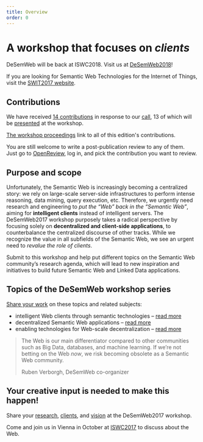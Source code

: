 ```yaml
---
title: Overview
order: 0
---
```

# A workshop that focuses on _clients_

DeSemWeb will be back at ISWC2018. Visit us at [DeSemWeb2018](http://iswc2018.desemweb.org/)!

If you are looking for Semantic Web Technologies for the Internet of Things,
visit the [SWIT2017 website](https://swit2017.github.io/).

## Contributions
We have received [14 contributions](https://openreview.net/group?id=swsa.semanticweb.org/ISWC/2017/DeSemWeb)
in response to our [call](/contributions/),
13 of which will be [presented](/program/) at the workshop.

[The workshop proceedings](http://ceur-ws.org/Vol-1934/)
link to all of this edition's contributions.


You are still welcome to write a post-publication review to any of them.
<br>
Just go to [OpenReview](https://openreview.net/group?id=swsa.semanticweb.org/ISWC/2017/DeSemWeb),
log in,
and pick the contribution you want to review.

## Purpose and scope
Unfortunately,
the Semantic Web is increasingly becoming a centralized story:
we rely on large-scale server-side infrastructures
to perform intense reasoning, data mining, query execution, etc.
Therefore, we urgently need research and engineering
to _put the “Web” back in the “Semantic Web”_,
aiming for **intelligent clients** instead of intelligent servers.
The DeSemWeb2017 workshop purposely takes a radical perspective
by focusing solely on **decentralized and client-side applications**,
to counterbalance the centralized discourse of other tracks.
While we recognize the value in all subfields of the Semantic Web,
we see an urgent need to _revalue the role of clients_.

Submit to this workshop and help
put different topics on the Semantic Web community’s research agenda,
which will lead to new inspiration and initiatives
to build future Semantic Web and Linked Data applications.

## Topics of the DeSemWeb workshop series
[Share your work](/contributions/) on these topics and related subjects:

- intelligent Web clients through semantic technologies
  – [read more](/topics/#clients)
- decentralized Semantic Web applications
  – [read more](/topics/#applications)
- enabling technologies for Web-scale decentralization
  – [read more](/topics/#technologies)

> The Web is our main differentiator compared to other communities
> such as Big Data, databases, and machine learning.
> If we’re not betting on the Web _now_,
> we risk becoming obsolete as a Semantic Web community.
>
> <footer>Ruben Verborgh, DeSemWeb co-organizer</footer>

## Your creative input is needed to make this happen!
Share your [research](/contributions/#research-articles),
[clients](/contributions/#client-challenge),
and [vision](/contributions/#vision-statements)
at the DeSemWeb2017 workshop.

Come and join us in Vienna in October at [ISWC2017](https://iswc2017.semanticweb.org/)
to discuss about the Web.
